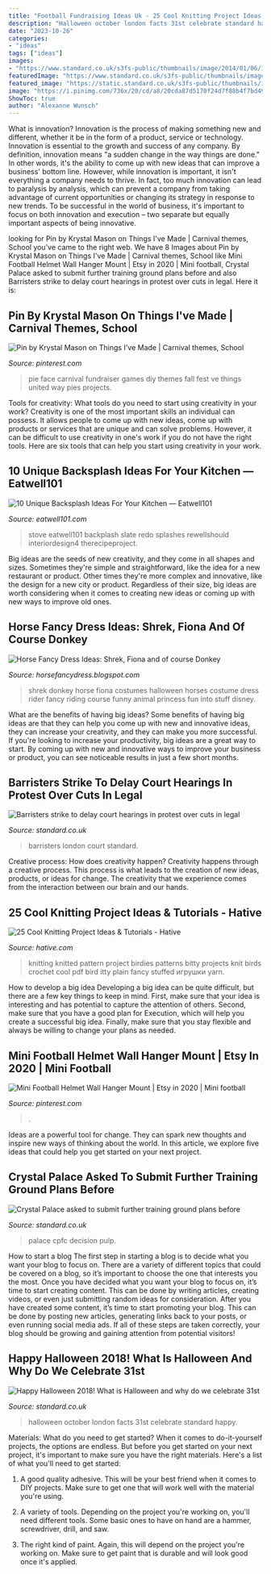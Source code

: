```yaml
---
title: "Football Fundraising Ideas Uk - 25 Cool Knitting Project Ideas &amp; Tutorials"
description: "Halloween october london facts 31st celebrate standard happy"
date: "2023-10-26"
categories:
- "ideas"
tags: ["ideas"]
images:
- "https://www.standard.co.uk/s3fs-public/thumbnails/image/2014/01/06/11/bar3.jpg"
featuredImage: "https://www.standard.co.uk/s3fs-public/thumbnails/image/2014/01/06/11/bar3.jpg"
featured_image: "https://static.standard.co.uk/s3fs-public/thumbnails/image/2019/10/31/16/crystalpalaceacademy311019.jpg"
image: "https://i.pinimg.com/736x/20/cd/a8/20cda87d5170f24d7f88b4f7bd4924b1--carnival-ideas-carnival-games.jpg"
ShowToc: true
author: "Alexanne Wunsch"
---
```



What is innovation?
Innovation is the process of making something new and different, whether it be in the form of a product, service or technology. Innovation is essential to the growth and success of any company. By definition, innovation means "a sudden change in the way things are done." In other words, it's the ability to come up with new ideas that can improve a business' bottom line.
However, while innovation is important, it isn't everything a company needs to thrive. In fact, too much innovation can lead to paralysis by analysis, which can prevent a company from taking advantage of current opportunities or changing its strategy in response to new trends. To be successful in the world of business, it's important to focus on both innovation and execution – two separate but equally important aspects of being innovative.

	

		
looking for Pin by Krystal Mason on Things I&#039;ve Made | Carnival themes, School you've came to the right web. We have 8 Images about Pin by Krystal Mason on Things I&#039;ve Made | Carnival themes, School like Mini Football Helmet Wall Hanger Mount | Etsy in 2020 | Mini football, Crystal Palace asked to submit further training ground plans before and also Barristers strike to delay court hearings in protest over cuts in legal. Here it is:
		
    
## Pin By Krystal Mason On Things I&#039;ve Made | Carnival Themes, School

<img loading=lazy src="https://i.pinimg.com/736x/20/cd/a8/20cda87d5170f24d7f88b4f7bd4924b1--carnival-ideas-carnival-games.jpg" onerror="this.onerror=null;this.src='https://tse3.mm.bing.net/th?id=OIP.ayJg4DJtifkr7Au4LvkQaQHaJ3&amp;pid=15.1';" alt="Pin by Krystal Mason on Things I&#039;ve Made | Carnival themes, School">

_Source: pinterest.com_

>pie face carnival fundraiser games diy themes fall fest ve things united way pies projects. 

	

Tools for creativity: What tools do you need to start using creativity in your work?
Creativity is one of the most important skills an individual can possess. It allows people to come up with new ideas, come up with products or services that are unique and can solve problems. However, it can be difficult to use creativity in one's work if you do not have the right tools. Here are six tools that can help you start using creativity in your work.

    
## 10 Unique Backsplash Ideas For Your Kitchen — Eatwell101

<img loading=lazy src="https://www.eatwell101.com/wp-content/uploads/2013/01/creative-kitchen-backsplash-ideas.jpeg" onerror="this.onerror=null;this.src='https://tse1.mm.bing.net/th?id=OIP.1RLpu7rsDwShwctTi2VGywHaJ4&amp;pid=15.1';" alt="10 Unique Backsplash Ideas For Your Kitchen — Eatwell101">

_Source: eatwell101.com_

>stove eatwell101 backplash slate redo splashes rewellshould interiordesign4 therecipeproject. 

	

Big ideas are the seeds of new creativity, and they come in all shapes and sizes. Sometimes they're simple and straightforward, like the idea for a new restaurant or product. Other times they're more complex and innovative, like the design for a new city or product. Regardless of their size, big ideas are worth considering when it comes to creating new ideas or coming up with new ways to improve old ones.

    
## Horse Fancy Dress Ideas: Shrek, Fiona And Of Course Donkey

<img loading=lazy src="http://4.bp.blogspot.com/_V3L-Wr9YRP0/SmN_-kIkmFI/AAAAAAAAACM/4fMrbxTH1qk/w1200-h630-p-k-no-nu/Shrek+Fiona+Donkey.jpg" onerror="this.onerror=null;this.src='https://tse2.mm.bing.net/th?id=OIP.ABTYzAvezOKhQkAkVZxqGQEgDY&amp;pid=15.1';" alt="Horse Fancy Dress Ideas: Shrek, Fiona and of course Donkey">

_Source: horsefancydress.blogspot.com_

>shrek donkey horse fiona costumes halloween horses costume dress rider fancy riding course funny animal princess fun into stuff disney. 

	

What are the benefits of having big ideas?
Some benefits of having big ideas are that they can help you come up with new and innovative ideas, they can increase your creativity, and they can make you more successful. If you're looking to increase your productivity, big ideas are a great way to start. By coming up with new and innovative ways to improve your business or product, you can see noticeable results in just a few short months.

    
## Barristers Strike To Delay Court Hearings In Protest Over Cuts In Legal

<img loading=lazy src="https://www.standard.co.uk/s3fs-public/thumbnails/image/2014/01/06/11/bar3.jpg" onerror="this.onerror=null;this.src='https://tse4.mm.bing.net/th?id=OIP.9cU2cjE5zK4MZUOl0pJvAAHaE8&amp;pid=15.1';" alt="Barristers strike to delay court hearings in protest over cuts in legal">

_Source: standard.co.uk_

>barristers london court standard. 

	

Creative process: How does creativity happen?
Creativity happens through a creative process. This process is what leads to the creation of new ideas, products, or ideas for change. The creativity that we experience comes from the interaction between our brain and our hands.

    
## 25 Cool Knitting Project Ideas &amp; Tutorials - Hative

<img loading=lazy src="https://hative.com/wp-content/uploads/2014/11/knitting-project-ideas/14-knitted-birds.jpg" onerror="this.onerror=null;this.src='https://tse4.mm.bing.net/th?id=OIP.q8FJo5e6JqPB5joiI2nc3wHaHa&amp;pid=15.1';" alt="25 Cool Knitting Project Ideas &amp; Tutorials - Hative">

_Source: hative.com_

>knitting knitted pattern project birdies patterns bitty projects knit birds crochet cool pdf bird itty plain fancy stuffed игрушки yarn. 

	

How to develop a big idea
Developing a big idea can be quite difficult, but there are a few key things to keep in mind. First, make sure that your idea is interesting and has potential to capture the attention of others. Second, make sure that you have a good plan for Execution, which will help you create a successful big idea. Finally, make sure that you stay flexible and always be willing to change your plans as needed.

    
## Mini Football Helmet Wall Hanger Mount | Etsy In 2020 | Mini Football

<img loading=lazy src="https://i.pinimg.com/736x/5c/37/5f/5c375fda11d9bb27fdaf33f66485e3c1.jpg" onerror="this.onerror=null;this.src='https://tse4.mm.bing.net/th?id=OIP.ENoM7wTr9e-on0BHt-XzoAHaFj&amp;pid=15.1';" alt="Mini Football Helmet Wall Hanger Mount | Etsy in 2020 | Mini football">

_Source: pinterest.com_

>. 

	

Ideas are a powerful tool for change. They can spark new thoughts and inspire new ways of thinking about the world. In this article, we explore five ideas that could help you get started on your next project.

    
## Crystal Palace Asked To Submit Further Training Ground Plans Before

<img loading=lazy src="https://static.standard.co.uk/s3fs-public/thumbnails/image/2019/10/31/16/crystalpalaceacademy311019.jpg" onerror="this.onerror=null;this.src='https://tse1.mm.bing.net/th?id=OIP.h5uHhBHmQ0YKXAQ92O-DJAHaE7&amp;pid=15.1';" alt="Crystal Palace asked to submit further training ground plans before">

_Source: standard.co.uk_

>palace cpfc decision pulp. 

	

How to start a blog
The first step in starting a blog is to decide what you want your blog to focus on. There are a variety of different topics that could be covered on a blog, so it’s important to choose the one that interests you the most. Once you have decided what you want your blog to focus on, it’s time to start creating content. This can be done by writing articles, creating videos, or even just submitting random ideas for consideration. After you have created some content, it’s time to start promoting your blog. This can be done by posting new articles, generating links back to your posts, or even running social media ads. If all of these steps are taken correctly, your blog should be growing and gaining attention from potential visitors!

    
## Happy Halloween 2018! What Is Halloween And Why Do We Celebrate 31st

<img loading=lazy src="https://static.standard.co.uk/s3fs-public/thumbnails/image/2017/10/20/15/newspix2010b.jpg" onerror="this.onerror=null;this.src='https://tse4.mm.bing.net/th?id=OIP.VHwKRqfj2VPGe1MQ4r8nZwHaFC&amp;pid=15.1';" alt="Happy Halloween 2018! What is Halloween and why do we celebrate 31st">

_Source: standard.co.uk_

>halloween october london facts 31st celebrate standard happy. 

	

Materials: What do you need to get started?
When it comes to do-it-yourself projects, the options are endless. But before you get started on your next project, it's important to make sure you have the right materials. Here's a list of what you'll need to get started:
1. A good quality adhesive. This will be your best friend when it comes to DIY projects. Make sure to get one that will work well with the material you're using.

2. A variety of tools. Depending on the project you're working on, you'll need different tools. Some basic ones to have on hand are a hammer, screwdriver, drill, and saw.

3. The right kind of paint. Again, this will depend on the project you're working on. Make sure to get paint that is durable and will look good once it's applied.


